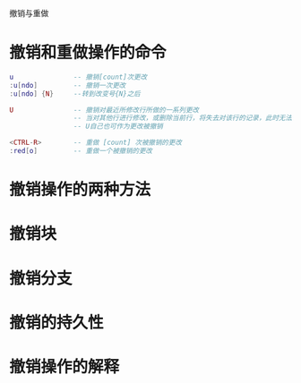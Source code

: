 <!-- [neovim][nvim]vim/undo.md -->
撤销与重做


# 撤销和重做操作的命令

```lua
u               -- 撤销[count]次更改 
:u[ndo]         -- 撤销一次更改
:u[ndo] {N}     --转到改变号{N}之后

U               -- 撤销对最近所修改行所做的一系列更改
                -- 当对其他行进行修改，或删除当前行，将失去对该行的记录，此时无法用U恢复
                -- U自己也可作为更改被撤销
```


```lua
<CTRL-R>        -- 重做 [count] 次被撤销的更改
:red[o]         -- 重做一个被撤销的更改
```

# 撤销操作的两种方法

# 撤销块

# 撤销分支

# 撤销的持久性

# 撤销操作的解释



